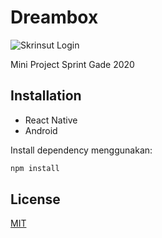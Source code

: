 # Dreambox

![Skrinsut Login](https://user-images.githubusercontent.com/8059548/75103018-6a93b600-5627-11ea-987b-a629babeaa8b.png)

Mini Project Sprint Gade 2020

## Installation

- React Native 
- Android


Install dependency menggunakan: 
```javascript
npm install 
```

## License
[MIT](https://choosealicense.com/licenses/mit/)